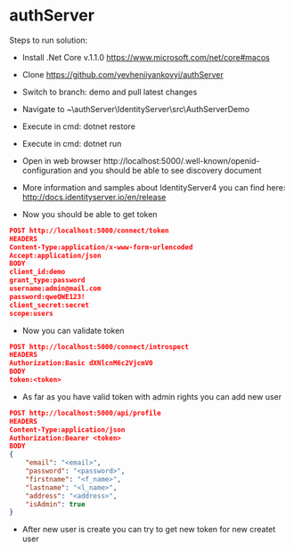 # authServer

Steps to run solution:
* Install .Net Core v.1.1.0 https://www.microsoft.com/net/core#macos
* Clone https://github.com/yevheniiyankovyi/authServer 
* Switch to branch: demo and pull latest changes
* Navigate to ~\authServer\IdentityServer\src\AuthServerDemo
* Execute in cmd: dotnet restore
* Execute in cmd: dotnet run

* Open in web browser http://localhost:5000/.well-known/openid-configuration and you should be able to see discovery document
* More information and samples about IdentityServer4 you can find here: http://docs.identityserver.io/en/release

* Now you should be able to get token
```JSON 
POST http://localhost:5000/connect/token
HEADERS
Content-Type:application/x-www-form-urlencoded
Accept:application/json
BODY
client_id:demo
grant_type:password
username:admin@mail.com
password:qweQWE123!
client_secret:secret
scope:users
```

* Now you can validate token
```JSON
POST http://localhost:5000/connect/introspect
HEADERS
Authorization:Basic dXNlcnM6c2VjcmV0
BODY
token:<token>
```

* As far as you have valid token with admin rights you can add new user

```JSON
POST http://localhost:5000/api/profile
HEADERS
Content-Type:application/json
Authorization:Bearer <token>
BODY
{
	"email": "<email>",
	"password": "<password>",
	"firstname": "<f_name>",
	"lastname": "<l_name>",
	"address": "<address>",
	"isAdmin": true
}
```

* After new user is create you can try to get new token for new createt user
